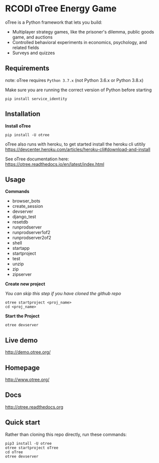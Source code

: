 # RCODI oTree Energy Game

oTree is a Python framework that lets you build:

- Multiplayer strategy games, like the prisoner's dilemma, public goods game, and auctions
- Controlled behavioral experiments in economics, psychology, and related fields
- Surveys and quizzes


## Requirements

note: oTree requires `Python 3.7.x` (not Python 3.6.x or Python 3.8.x)

Make sure you are running the correct version of Python before starting

```
pip install service_identity
```

## Installation

__Install oTree__

```
pip install -U otree
```

oTree also runs with heroku, to get started install the heroku cli utitily https://devcenter.heroku.com/articles/heroku-cli#download-and-install

See oTree documentation here: https://otree.readthedocs.io/en/latest/index.html


## Usage

__Commands__

- browser_bots
- create_session
- devserver
- django_test
- resetdb
- runprodserver
- runprodserver1of2
- runprodserver2of2
- shell
- startapp
- startproject
- test
- unzip
- zip
- zipserver


__Create new project__

*You can skip this step if you have cloned the github repo*

```
otree startproject <proj_name>
cd <proj_name>
```

__Start the Project__

```
otree devserver
```

## Live demo
http://demo.otree.org/

## Homepage
http://www.otree.org/

## Docs

http://otree.readthedocs.org

## Quick start

Rather than cloning this repo directly,
run these commands:

```
pip3 install -U otree
otree startproject oTree
cd oTree
otree devserver
```
